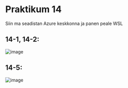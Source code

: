 # Praktikum 14
Siin ma seadistan Azure keskkonna ja panen peale WSL

## 14-1, 14-2:
![image](https://github.com/karl-k-m/opsys/assets/74490726/ade9368c-84d6-4fc5-9c32-66eb7adbaa19)

## 14-5:
![image](https://github.com/karl-k-m/opsys/assets/74490726/fbc483a8-2202-42fa-9674-9836a9ff3139)
